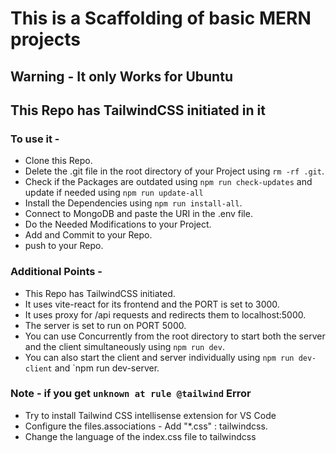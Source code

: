 # This is a Scaffolding of basic MERN projects

## **Warning** - It only Works for Ubuntu

## This Repo has TailwindCSS initiated in it

### To use it -

- Clone this Repo.
- Delete the .git file in the root directory of your Project using `rm -rf .git`.
- Check if the Packages are outdated using `npm run check-updates` and update if needed using `npm run update-all`
- Install the Dependencies using `npm run install-all`.
- Connect to MongoDB and paste the URI in the .env file.
- Do the Needed Modifications to your Project.
- Add and Commit to your Repo.
- push to your Repo.

### Additional Points -

* This Repo has TailwindCSS initiated.
*  It uses vite-react for its frontend and the PORT is set to 3000.
* It uses proxy for /api requests and redirects them to localhost:5000.
* The server is set to run on PORT 5000.
* You can use Concurrently from the root directory to start both the server and the client simultaneously using `npm run dev`.
* You can also start the client and server individually using `npm run dev-client` and `npm run dev-server.

### Note - if you get `unknown at rule @tailwind` Error

- Try to install Tailwind CSS intellisense extension for VS Code
- Configure the files.associations - Add "\*.css" : tailwindcss.
- Change the language of the index.css file to tailwindcss
